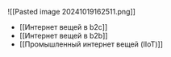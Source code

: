 ![[Pasted image 20241019162511.png]]

- [[Интернет вещей в b2c]]
- [[Интернет вещей в b2b]]
- [[Промышленный интернет вещей (IIoT)]]